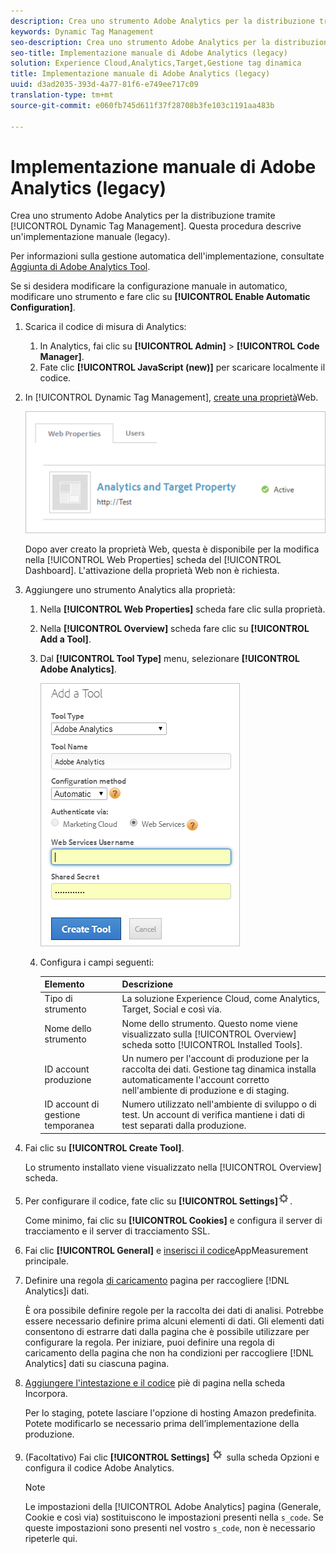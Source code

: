 ```yaml
---
description: Crea uno strumento Adobe Analytics per la distribuzione tramite Gestione tag dinamica. Questa procedura descrive un'implementazione manuale (legacy).
keywords: Dynamic Tag Management
seo-description: Crea uno strumento Adobe Analytics per la distribuzione tramite Gestione tag dinamica. Questa procedura descrive un'implementazione manuale (legacy).
seo-title: Implementazione manuale di Adobe Analytics (legacy)
solution: Experience Cloud,Analytics,Target,Gestione tag dinamica
title: Implementazione manuale di Adobe Analytics (legacy)
uuid: d3ad2035-393d-4a77-81f6-e749ee717c09
translation-type: tm+mt
source-git-commit: e060fb745d611f37f28708b3fe103c1191aa483b

---
```



# Implementazione manuale di Adobe Analytics (legacy)

Crea uno strumento Adobe Analytics per la distribuzione tramite [!UICONTROL Dynamic Tag Management]. Questa procedura descrive un'implementazione manuale (legacy).

Per informazioni sulla gestione automatica dell'implementazione, consultate [Aggiunta di Adobe Analytics Tool](../../implement/c-implement-with-dtm/c-aa-tool/analytics-dtm.md#concept_FBA6679A0B79490F8296437F11E5E4F8).

Se si desidera modificare la configurazione manuale in automatico, modificare uno strumento e fare clic su **[!UICONTROL Enable Automatic Configuration]**.

1. Scarica il codice di misura di Analytics:
   1. In Analytics, fai clic su **[!UICONTROL Admin]** &gt; **[!UICONTROL Code Manager]**.
   1. Fate clic **[!UICONTROL JavaScript (new)]** per scaricare localmente il codice.
1. In [!UICONTROL Dynamic Tag Management], [create una proprietà](../../implement/c-implement-with-dtm/t-create-web-property.md#task_960467FBB7A54499AC228CB3AA3C4123)Web.

   ![](assets/dtm-property.png)

   Dopo aver creato la proprietà Web, questa è disponibile per la modifica nella [!UICONTROL Web Properties] scheda del [!UICONTROL Dashboard]. L'attivazione della proprietà Web non è richiesta.

1. Aggiungere uno strumento Analytics alla proprietà:
   1. Nella **[!UICONTROL Web Properties]** scheda fare clic sulla proprietà.
   1. Nella **[!UICONTROL Overview]** scheda fare clic su **[!UICONTROL Add a Tool]**.
   1. Dal **[!UICONTROL Tool Type]** menu, selezionare **[!UICONTROL Adobe Analytics]**.

      ![](assets/dtm-add-analytics-tool.png)

   1. Configura i campi seguenti:

      | Elemento | Descrizione |
      |---|---|
      | Tipo di strumento | La soluzione Experience Cloud, come Analytics, Target, Social e così via. |
      | Nome dello strumento | Nome dello strumento. Questo nome viene visualizzato sulla [!UICONTROL Overview] scheda sotto [!UICONTROL Installed Tools]. |
      | ID account produzione | Un numero per l'account di produzione per la raccolta dei dati. Gestione tag dinamica installa automaticamente l'account corretto nell'ambiente di produzione e di staging. |
      | ID account di gestione temporanea | Numero utilizzato nell'ambiente di sviluppo o di test. Un account di verifica mantiene i dati di test separati dalla produzione. |

1. Fai clic su **[!UICONTROL Create Tool]**.

   Lo strumento installato viene visualizzato nella [!UICONTROL Overview] scheda.

1. Per configurare il codice, fate clic su **[!UICONTROL Settings]**![](assets/settings_gear.png).

   Come minimo, fai clic su **[!UICONTROL Cookies]** e configura il server di tracciamento e il server di tracciamento SSL.

1. Fai clic **[!UICONTROL General]** e [inserisci il codice](../../implement/c-implement-with-dtm/c-aa-tool/t-appmeasurement-code.md#task_068D72664B2743359A64ADB8692D3658)AppMeasurement principale.
1. Definire una regola [di caricamento](../../implement/c-implement-with-dtm/c-rules/t-rules-create.md#task_B7FB5ED415AF430C952265AC2835C0DB) pagina per raccogliere [!DNL Analytics]i dati.

   È ora possibile definire regole per la raccolta dei dati di analisi. Potrebbe essere necessario definire prima alcuni elementi di dati. Gli elementi dati consentono di estrarre dati dalla pagina che è possibile utilizzare per configurare la regola. Per iniziare, puoi definire una regola di caricamento della pagina che non ha condizioni per raccogliere [!DNL Analytics] dati su ciascuna pagina.
1. [Aggiungere l'intestazione e il codice](../../implement/c-implement-with-dtm/c-headers-footers/t-header-footer-code.md#task_43C8DD699A514638B0620775C06423E5) piè di pagina nella scheda Incorpora.

   Per lo staging, potete lasciare l'opzione di hosting Amazon predefinita. Potete modificarlo se necessario prima dell’implementazione della produzione.
1. (Facoltativo) Fai clic **[!UICONTROL Settings]** ![](assets/settings_gear.png) sulla scheda Opzioni e configura il codice Adobe Analytics.

   >[!NOTE]
   >
   >Le impostazioni della [!UICONTROL Adobe Analytics] pagina (Generale, Cookie e così via) sostituiscono le impostazioni presenti nella `s_code`. Se queste impostazioni sono presenti nel vostro `s_code`, non è necessario ripeterle qui.

